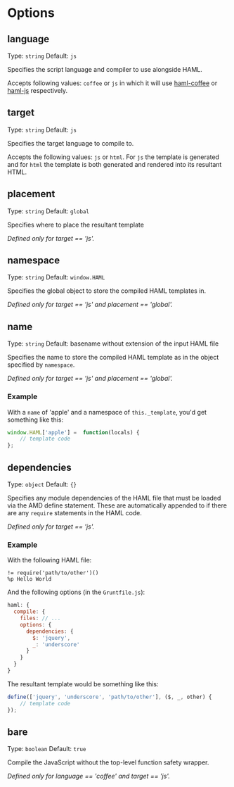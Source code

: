 # Options

## language
Type: ```string```
Default: ```js```

Specifies the script language and compiler to use alongside HAML.

Accepts following values: ```coffee``` or ```js``` in which it will use
[haml-coffee][] or [haml-js][] respectively.

[haml-coffee]: https://github.com/netzpirat/haml-coffee
[haml-js]: https://github.com/creationix/haml-js

## target
Type: ```string```
Default: ```js```

Specifies the target language to compile to.

Accepts the following values: ```js``` or ```html```. For ```js``` the template
is generated and for ```html``` the template is both generated and rendered
into its resultant HTML.

## placement
Type: ```string```
Default: ```global```

Specifies where to place the resultant template

*Defined only for target == 'js'.*

## namespace
Type: ```string```
Default: ```window.HAML```

Specifies the global object to store the compiled HAML templates in.

*Defined only for target == 'js' and placement == 'global'.*

## name
Type: ```string```
Default: basename without extension of the input HAML file

Specifies the name to store the compiled HAML template as in the object
specified by `namespace`.

*Defined only for target == 'js' and placement == 'global'.*

### Example

With a `name` of 'apple' and a namespace of `this._template`, you'd get
something like this:

```javascript
window.HAML['apple'] =  function(locals) {
    // template code
};
```

## dependencies
Type: ```object```
Default: ```{}```

Specifies any module dependencies of the HAML file that must be loaded via
the AMD define statement. These are automatically appended to if there are
any `require` statements in the HAML code.

*Defined only for target == 'js'.*

### Example

With the following HAML file:

```haml
!= require('path/to/other')()
%p Hello World
```

And the following options (in the `Gruntfile.js`):

```javascript
haml: {
  compile: {
    files: // ...
    options: {
      dependencies: {
        $: 'jquery',
        _: 'underscore'
      }
    }
  }
}
```

The resultant template would be something like this:

```javascript
define(['jquery', 'underscore', 'path/to/other'], ($, _, other) {
    // template code
});
```

## bare
Type: ```boolean```
Default: ```true```

Compile the JavaScript without the top-level function safety wrapper.

*Defined only for language == 'coffee' and target == 'js'.*
